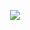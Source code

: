
<p align="center"> <img src="https://github.com/user-attachments/assets/5c61e802-7c26-4bdb-9df9-34ba0a824067" </p>





